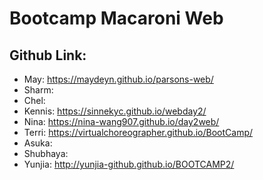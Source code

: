 # Bootcamp Macaroni Web
## Github Link:

* May: https://maydeyn.github.io/parsons-web/
* Sharm: 
* Chel:
* Kennis: https://sinnekyc.github.io/webday2/
* Nina: https://nina-wang907.github.io/day2web/
* Terri: https://virtualchoreographer.github.io/BootCamp/
* Asuka:
* Shubhaya:
* Yunjia: http://yunjia-github.github.io/BOOTCAMP2/
